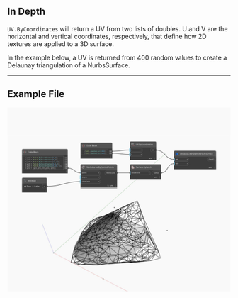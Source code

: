 ## In Depth
`UV.ByCoordinates` will return a UV from two lists of doubles. U and V are the horizontal and vertical coordinates, respectively, that define how 2D textures are applied to a 3D surface. 

In the example below, a UV is returned from 400 random values to create a Delaunay triangulation of a NurbsSurface.

___
## Example File

![ByCoordinates](./Autodesk.DesignScript.Geometry.UV.ByCoordinates_img.jpg)

